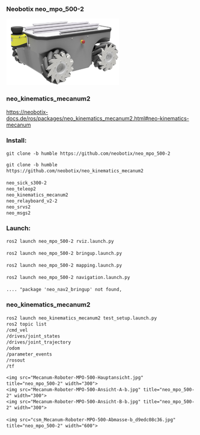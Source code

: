 ### Neobotix neo_mpo_500-2

<img src="Roboter-MPO-500-Hauptansicht-Render.jpg" title="neo_mpo_500-2" width="300">






### neo_kinematics_mecanum2

https://neobotix-docs.de/ros/packages/neo_kinematics_mecanum2.html#neo-kinematics-mecanum

### Install:

```
git clone -b humble https://github.com/neobotix/neo_mpo_500-2
```

```
git clone -b humble https://github.com/neobotix/neo_kinematics_mecanum2

neo_sick_s300-2
neo_teleop2
neo_kinematics_mecanum2
neo_relayboard_v2-2
neo_srvs2
neo_msgs2
```

### Launch:
```
ros2 launch neo_mpo_500-2 rviz.launch.py

ros2 launch neo_mpo_500-2 bringup.launch.py

ros2 launch neo_mpo_500-2 mapping.launch.py

ros2 launch neo_mpo_500-2 navigation.launch.py

.... "package 'neo_nav2_bringup' not found,
```

### neo_kinematics_mecanum2
```
ros2 launch neo_kinematics_mecanum2 test_setup.launch.py
ros2 topic list
/cmd_vel
/drives/joint_states
/drives/joint_trajectory
/odom
/parameter_events
/rosout
/tf
```


```
<img src="Mecanum-Roboter-MPO-500-Hauptansicht.jpg" title="neo_mpo_500-2" width="300">
<img src="Mecanum-Roboter-MPO-500-Ansicht-A-b.jpg" title="neo_mpo_500-2" width="300">
<img src="Mecanum-Roboter-MPO-500-Ansicht-B-b.jpg" title="neo_mpo_500-2" width="300">

<img src="csm_Mecanum-Roboter-MPO-500-Abmasse-b_d9edc08c36.jpg" title="neo_mpo_500-2" width="600">
